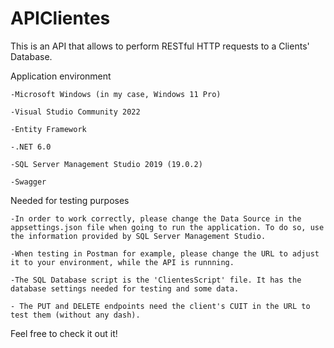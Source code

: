 # APIClientes
This is an API that allows to perform RESTful HTTP requests to a Clients' Database.

Application environment
```
-Microsoft Windows (in my case, Windows 11 Pro)

-Visual Studio Community 2022

-Entity Framework
 
-.NET 6.0

-SQL Server Management Studio 2019 (19.0.2)

-Swagger
```

Needed for testing purposes

```
-In order to work correctly, please change the Data Source in the appsettings.json file when going to run the application. To do so, use the information provided by SQL Server Management Studio. 

-When testing in Postman for example, please change the URL to adjust it to your environment, while the API is runnning.

-The SQL Database script is the 'ClientesScript' file. It has the database settings needed for testing and some data.

- The PUT and DELETE endpoints need the client's CUIT in the URL to test them (without any dash).
```


Feel free to check it out it!
